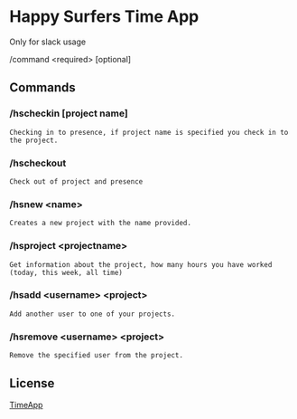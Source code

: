 # **Happy Surfers Time App**
Only for slack usage  

/command \<required> [optional]
## Commands

### /hscheckin \[project name]
    Checking in to presence, if project name is specified you check in to the project.

### /hscheckout
    Check out of project and presence

### /hsnew \<name>
    Creates a new project with the name provided.

### /hsproject \<projectname>
    Get information about the project, how many hours you have worked  
    (today, this week, all time)

### /hsadd \<username> \<project>
    Add another user to one of your projects.

### /hsremove \<username> \<project>
    Remove the specified user from the project.



## License
[TimeApp](https://www.google.se/)